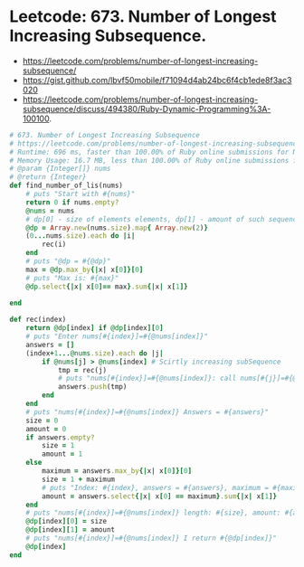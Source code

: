 # Leetcode:  673. Number of Longest Increasing Subsequence.

- https://leetcode.com/problems/number-of-longest-increasing-subsequence/
- https://gist.github.com/lbvf50mobile/f71094d4ab24bc6f4cb1ede8f3ac3020
- https://leetcode.com/problems/number-of-longest-increasing-subsequence/discuss/494380/Ruby-Dynamic-Programming%3A-100100.

```Ruby
# 673. Number of Longest Increasing Subsequence
# https://leetcode.com/problems/number-of-longest-increasing-subsequence/
# Runtime: 696 ms, faster than 100.00% of Ruby online submissions for Number of Longest Increasing Subsequence.
# Memory Usage: 16.7 MB, less than 100.00% of Ruby online submissions for Number of Longest Increasing Subsequence.
# @param {Integer[]} nums
# @return {Integer}
def find_number_of_lis(nums)
    # puts "Start with #{nums}"
    return 0 if nums.empty?
    @nums = nums
    # dp[0] - size of elements elements, dp[1] - amount of such sequences
    @dp = Array.new(nums.size).map{ Array.new(2)}
    (0...nums.size).each do |i|
        rec(i)
    end
    # puts "@dp = #{@dp}"
    max = @dp.max_by{|x| x[0]}[0]
    # puts "Max is: #{max}"
    @dp.select{|x| x[0]== max}.sum{|x| x[1]}
    
end

def rec(index)
    return @dp[index] if @dp[index][0]
    # puts "Enter nums[#{index}]=#{@nums[index]}"
    answers = []
    (index+1...@nums.size).each do |j|
        if @nums[j] > @nums[index] # Scirtly increasing subSequence
            tmp = rec(j)
            # puts "nums[#{index}]=#{@nums[index]}: call nums[#{j}]=#{@nums[j]} got = #{tmp}"
            answers.push(tmp)
        end
    end
    # puts "nums[#{index}]=#{@nums[index]} Answers = #{answers}"
    size = 0
    amount = 0
    if answers.empty?
        size = 1
        amount = 1
    else
        maximum = answers.max_by{|x| x[0]}[0]
        size = 1 + maximum
        # puts "Index: #{index}, answers = #{answers}, maximum = #{maximum}"
        amount = answers.select{|x| x[0] == maximum}.sum{|x| x[1]}
    end
    # puts "nums[#{index}]=#{@nums[index]} length: #{size}, amount: #{amount}"
    @dp[index][0] = size
    @dp[index][1] = amount
    # puts "nums[#{index}]=#{@nums[index]} I return #{@dp[index]}"
    @dp[index]
end

```